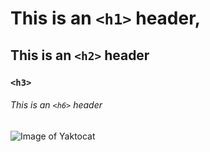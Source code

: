 # This is an `<h1>` header,
## This is an `<h2>` header
### `<h3>`
###### This is an `<h6>` header
![Image of Yaktocat](https://octodex.github.com/images/yaktocat.png)
